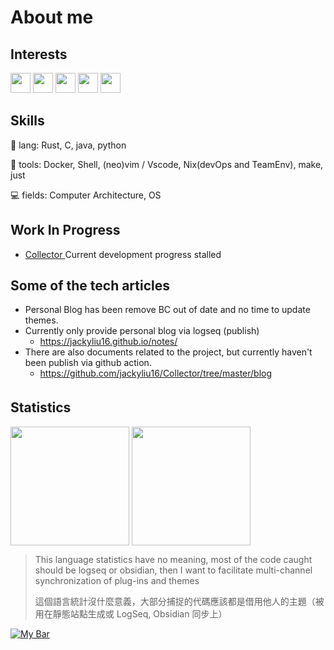 # About me

## Interests
<p align="left">
  <img src="https://simpleicons.org/icons/github.svg" height="32px">
  <img src="https://simpleicons.org/icons/c.svg" height="32px"> 
  <img src="https://simpleicons.org/icons/rust.svg" height="32px"> 
  <img src="https://simpleicons.org/icons/python.svg" height="32px"> 
  <img src="https://simpleicons.org/icons/nixos.svg" height="32px"> 
</p>

## Skills
🦀 lang: Rust, C, java, python

🔨 tools: Docker, Shell, (neo)vim / Vscode, Nix(devOps and TeamEnv), make, just

💻 fields:  Computer Architecture, OS 

## Work In Progress
- [ Collector ](https://github.com/jackyliu16/Collector) Current development progress stalled

## Some of the tech articles 

- Personal Blog has been remove BC out of date and no time to update themes.
- Currently only provide personal blog via logseq (publish)
  - https://jackyliu16.github.io/notes/
- There are also documents related to the project, but currently haven't been publish via github action.
  - https://github.com/jackyliu16/Collector/tree/master/blog

## Statistics　
<p align="left">
<img height="190px" src="https://github-readme-stats.vercel.app/api?username=jackyliu16&count_private=true&theme=tokyonight&show_icons=true&line_height=24" align = "center"/>
<img height="190px" src="https://github-readme-stats.vercel.app/api/top-langs/?username=jackyliu16&theme=tokyonight&layout=compact&langs_count=10" align = "center"/>
</p>

> This language statistics have no meaning, most of the code caught should be logseq or obsidian, then I want to facilitate multi-channel synchronization of plug-ins and themes
> 
> 這個語言統計沒什麼意義，大部分捕捉的代碼應該都是借用他人的主題（被用在靜態站點生成或 LogSeq, Obsidian 同步上）

<a href="https://tjupt.org/promotionlink.php?key=9f531d34ec2ac10c252f252f929802de">
    <img src="https://tjupt.org/mybar.php?userid=140409.png" alt="My Bar" />
</a>
